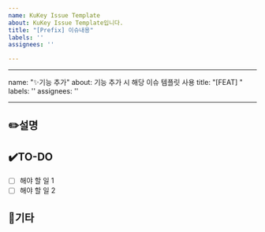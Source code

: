 ```yaml
---
name: KuKey Issue Template
about: KuKey Issue Template입니다.
title: "[Prefix] 이슈내용"
labels: ''
assignees: ''

---
```


---
name: "✨기능 추가"
about: 기능 추가 시 해당 이슈 템플릿 사용
title: "[FEAT] "
labels: ''
assignees: ''

---

## ✏️설명

## ✔️TO-DO
- [ ] 해야 할 일 1
- [ ] 해야 할 일 2

## 📢기타
